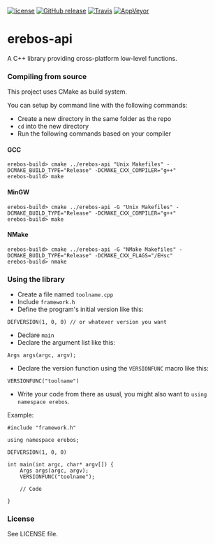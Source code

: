 [![license](https://img.shields.io/github/license/mashape/apistatus.svg)](github.com/erebos-project/erebos-api)
[![GitHub release](https://img.shields.io/github/release/erebos-project/erebos-api.svg)](https://github.com/erebos-project/erebos-api/releases)
[![Travis](https://img.shields.io/travis/erebos-project/erebos-api.svg)](https://travis-ci.org/erebos-project/erebos-api)
[![AppVeyor](https://img.shields.io/appveyor/ci/erebos/erebos-api.svg)](https://ci.appveyor.com/project/erebos/erebos-api)

# erebos-api
A C++ library providing cross-platform low-level functions.

### Compiling from source
This project uses CMake as build system.

You can setup by command line with the following commands:

* Create a new directory in the same folder as the repo
* `cd` into the new directory
* Run the following commands based on your compiler

#### GCC

~~~
erebos-build> cmake ../erebos-api "Unix Makefiles" -DCMAKE_BUILD_TYPE="Release" -DCMAKE_CXX_COMPILER="g++"
erebos-build> make
~~~

#### MinGW

~~~
erebos-build> cmake ../erebos-api -G "Unix Makefiles" -DCMAKE_BUILD_TYPE="Release" -DCMAKE_CXX_COMPILER="g++"
erebos-build> make
~~~

#### NMake
~~~
erebos-build> cmake ../erebos-api -G "NMake Makefiles" -DCMAKE_BUILD_TYPE="Release" -DCMAKE_CXX_FLAGS="/EHsc"
erebos-build> nmake
~~~

### Using the library
* Create a file named `toolname.cpp`
* Include `framework.h`
* Define the program's initial version like this:
```
DEFVERSION(1, 0, 0) // or whatever version you want
```
* Declare `main`
* Declare the argument list like this:
```
Args args(argc, argv);
```
* Declare the version function using the `VERSIONFUNC` macro like this:
```
VERSIONFUNC("toolname")
```
* Write your code from there as usual, you might also want to `using namespace erebos`.

Example:
```
#include "framework.h"

using namespace erebos;

DEFVERSION(1, 0, 0)

int main(int argc, char* argv[]) {
	Args args(argc, argv);
	VERSIONFUNC("toolname");

	// Code

}

```

### License
See LICENSE file.
